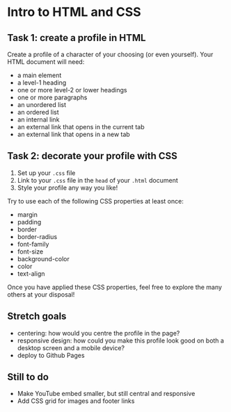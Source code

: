 # Intro to HTML and CSS

## Task 1: create a profile in HTML

Create a profile of a character of your choosing (or even yourself). Your HTML document will need:

- a main element
- a level-1 heading
- one or more level-2 or lower headings
- one or more paragraphs
- an unordered list
- an ordered list
- an internal link
- an external link that opens in the current tab
- an external link that opens in a new tab

## Task 2: decorate your profile with CSS

1. Set up your `.css` file
2. Link to your `.css` file in the `head` of your `.html` document
3. Style your profile any way you like!

Try to use each of the following CSS properties at least once:

- margin
- padding
- border
- border-radius
- font-family
- font-size
- background-color
- color
- text-align

Once you have applied these CSS properties, feel free to explore the many others at your disposal!

## Stretch goals

- centering: how would you centre the profile in the page?
- responsive design: how could you make this profile look good on both a desktop screen and a mobile device?
- deploy to Github Pages

## Still to do

- Make YouTube embed smaller, but still central and responsive
- Add CSS grid for images and footer links
